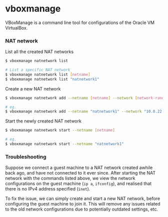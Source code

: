 # vboxmanage

VBoxManage is a command line tool for configurations of the Oracle VM VirtualBox.

### NAT network

List all the created NAT networks

```bash
$ vboxmanage natnetwork list

# List a specific NAT network
$ vboxmanage natnetwork list [netname]
$ vboxmanage natnetwork list "natnetwork1"
```

Create a new NAT network

```bash
$ vboxmanage natnetwork add --netname [netname] --network [network-range] --dhcp=on

# eg. 
$ vboxmanage natnetwork add --netname "natnetwork1" --network "10.0.22.0/24" --dhcp=on
```

Start the newly created NAT network

```bash
$ vboxmanage natnetwork start --netname [netname]

# eg.
$ vboxmanage natnetwork start --netname "natnetwork1"
```



### Troubleshooting

Suppose we connect a guest machine to a NAT network created awhile back ago, and have not connected to it ever since. After starting the NAT network with the commands listed above, we view the network configurations on the guest machine (`ip a`, `ifconfig`), and realised that there is no IPv4 address specified (`inet`).

To fix the issue, we can simply create and start a new NAT network, before configuring the guest machine to join it. This will remove any issues related to the old network configurations due to potentially outdated settings, etc.
